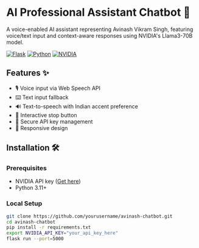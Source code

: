 # AI Professional Assistant Chatbot 🤖

A voice-enabled AI assistant representing Avinash Vikram Singh, featuring voice/text input and context-aware responses using NVIDIA's Llama3-70B model.

[![Flask](https://img.shields.io/badge/Flask-3.0.3-000000?logo=flask)](https://flask.palletsprojects.com/)
[![Python](https://img.shields.io/badge/Python-3.11+-blue?logo=python)](https://python.org)
[![NVIDIA](https://img.shields.io/badge/NVIDIA_AI-API-76B900?logo=nvidia)]([https://integrate.nvidia.com](https://build.nvidia.com/))


## Features ✨
- 🎙️ Voice input via Web Speech API
- ⌨️ Text input fallback
- 🔊 Text-to-speech with Indian accent preference
- 🛑 Interactive stop button
- 🔐 Secure API key management
- 📱 Responsive design

## Installation 🛠️

### Prerequisites
- NVIDIA API key ([Get here](https://integrate.nvidia.com))
- Python 3.11+

### Local Setup
```bash
git clone https://github.com/yourusername/avinash-chatbot.git
cd avinash-chatbot
pip install -r requirements.txt
export NVIDIA_API_KEY="your_api_key_here"
flask run --port=5000
